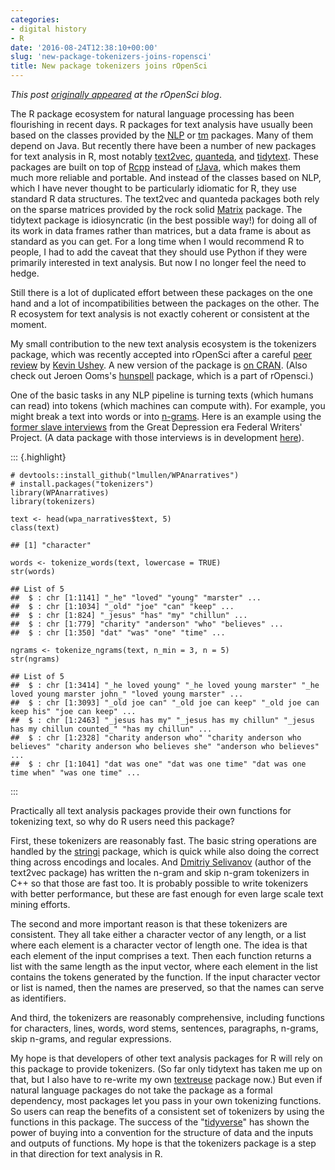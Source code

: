 ```yaml
---
categories:
- digital history
- R
date: '2016-08-24T12:38:10+00:00'
slug: 'new-package-tokenizers-joins-ropensci'
title: New package tokenizers joins rOpenSci
---
```


*This post [originally appeared](http://ropensci.org/blog/2016/08/23/tokenizers-joins-ropensci) at the rOpenSci blog*.

The R package ecosystem for natural language processing has been flourishing in recent days. R packages for text analysis have usually been based on the classes provided by the [NLP](https://cran.r-project.org/package=NLP/) or [tm](https://cran.r-project.org/package=tm/) packages. Many of them depend on Java. But recently there have been a number of new packages for text analysis in R, most notably [text2vec](https://github.com/dselivanov/text2vec), [quanteda](https://github.com/kbenoit/quanteda), and [tidytext](https://github.com/juliasilge/tidytext). These packages are built on top of [Rcpp](http://www.rcpp.org/) instead of [rJava](https://cran.r-project.org/package=rJava/), which makes them much more reliable and portable. And instead of the classes based on NLP, which I have never thought to be particularly idiomatic for R, they use standard R data structures. The text2vec and quanteda packages both rely on the sparse matrices provided by the rock solid [Matrix](https://cran.r-project.org/package=Matrix/) package. The tidytext package is idiosyncratic (in the best possible way!) for doing all of its work in data frames rather than matrices, but a data frame is about as standard as you can get. For a long time when I would recommend R to people, I had to add the caveat that they should use Python if they were primarily interested in text analysis. But now I no longer feel the need to hedge.

Still there is a lot of duplicated effort between these packages on the one hand and a lot of incompatibilities between the packages on the other. The R ecosystem for text analysis is not exactly coherent or consistent at the moment.

My small contribution to the new text analysis ecosystem is the tokenizers package, which was recently accepted into rOpenSci after a careful [peer review](https://github.com/ropensci/onboarding/issues/33) by [Kevin Ushey](https://kevinushey.github.io/). A new version of the package is [on CRAN](https://cran.r-project.org/package=tokenizers/). (Also check out Jeroen Ooms's [hunspell](https://github.com/ropensci/hunspell) package, which is a part of rOpensci.)

<!--more-->
One of the basic tasks in any NLP pipeline is turning texts (which humans can read) into tokens (which machines can compute with). For example, you might break a text into words or into [n-grams](https://en.wikipedia.org/wiki/N-gram). Here is an example using the [former slave interviews](https://memory.loc.gov/ammem/snhtml/snhome.html) from the Great Depression era Federal Writers' Project. (A data package with those interviews is in development [here](https://github.com/lmullen/WPAnarratives)).

::: {.highlight}
<pre><code class="language-text" data-lang="text"># devtools::install_github("lmullen/WPAnarratives")
# install.packages("tokenizers")
library(WPAnarratives)
library(tokenizers)

text &lt;- head(wpa_narratives$text, 5)
class(text)

## [1] "character"

words &lt;- tokenize_words(text, lowercase = TRUE)
str(words)

## List of 5
##  $ : chr [1:1141] "_he" "loved" "young" "marster" ...
##  $ : chr [1:1034] "_old" "joe" "can" "keep" ...
##  $ : chr [1:824] "_jesus" "has" "my" "chillun" ...
##  $ : chr [1:779] "charity" "anderson" "who" "believes" ...
##  $ : chr [1:350] "dat" "was" "one" "time" ...

ngrams &lt;- tokenize_ngrams(text, n_min = 3, n = 5)
str(ngrams)

## List of 5
##  $ : chr [1:3414] "_he loved young" "_he loved young marster" "_he loved young marster john_" "loved young marster" ...
##  $ : chr [1:3093] "_old joe can" "_old joe can keep" "_old joe can keep his" "joe can keep" ...
##  $ : chr [1:2463] "_jesus has my" "_jesus has my chillun" "_jesus has my chillun counted_" "has my chillun" ...
##  $ : chr [1:2328] "charity anderson who" "charity anderson who believes" "charity anderson who believes she" "anderson who believes" ...
##  $ : chr [1:1041] "dat was one" "dat was one time" "dat was one time when" "was one time" ...
</code></pre>
:::

Practically all text analysis packages provide their own functions for tokenizing text, so why do R users need this package?

First, these tokenizers are reasonably fast. The basic string operations are handled by the [stringi](https://cran.r-project.org/package=stringi/) package, which is quick while also doing the correct thing across encodings and locales. And [Dmitriy Selivanov](http://dsnotes.com/) (author of the text2vec package) has written the n-gram and skip n-gram tokenizers in C++ so that those are fast too. It is probably possible to write tokenizers with better performance, but these are fast enough for even large scale text mining efforts.

The second and more important reason is that these tokenizers are consistent. They all take either a character vector of any length, or a list where each element is a character vector of length one. The idea is that each element of the input comprises a text. Then each function returns a list with the same length as the input vector, where each element in the list contains the tokens generated by the function. If the input character vector or list is named, then the names are preserved, so that the names can serve as identifiers.

And third, the tokenizers are reasonably comprehensive, including functions for characters, lines, words, word stems, sentences, paragraphs, n-grams, skip n-grams, and regular expressions.

My hope is that developers of other text analysis packages for R will rely on this package to provide tokenizers. (So far only tidytext has taken me up on that, but I also have to re-write my own [textreuse](https://github.com/ropensci/textreuse) package now.) But even if natural language packages do not take the package as a formal dependency, most packages let you pass in your own tokenizing functions. So users can reap the benefits of a consistent set of tokenizers by using the functions in this package. The success of the "[tidyverse](https://twitter.com/hadleywickham/status/751805589425000450)" has shown the power of buying into a convention for the structure of data and the inputs and outputs of functions. My hope is that the tokenizers package is a step in that direction for text analysis in R.
